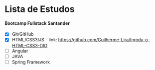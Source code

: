 # Lista de Estudos

#### Bootcamp Fullstack Santander

- [x] Git/GitHub
- [x] HTML/CSS3/JS - link: https://github.com/Guilherme-Lira/Inrodu-o-HTML-CSS3-DIO
- [ ] Angular
- [ ] JAVA
- [ ] Spring Framework
